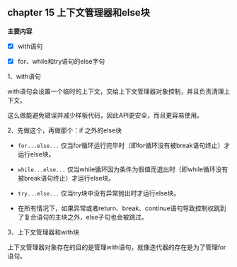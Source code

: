 ## chapter 15 上下文管理器和else块

**主要内容**

- [x] with语句

- [x] for、while和try语句的else字句

1、with语句

with语句会设置一个临时的上下文，交给上下文管理器对象控制，并且负责清理上下文。

这么做能避免错误并减少样板代码，因此API更安全，而且更容易使用。

2、先做这个，再做那个：if 之外的else块

* `for...else...` 仅当for循环运行完毕时（即for循环没有被break语句终止）才运行else块。

* `while...else...` 仅当while循环因为条件为假值而退出时（即while循环没有被break语句终止）才运行else块。

* `try...else...` 仅当try块中没有异常抛出时才运行else块。

* 在所有情况下，如果异常或者return、break、continue语句导致控制权跳到了复合语句的主块之外，else子句也会被跳过。

3、上下文管理器和with块

上下文管理器对象存在的目的是管理with语句，就像迭代器的存在是为了管理for语句。